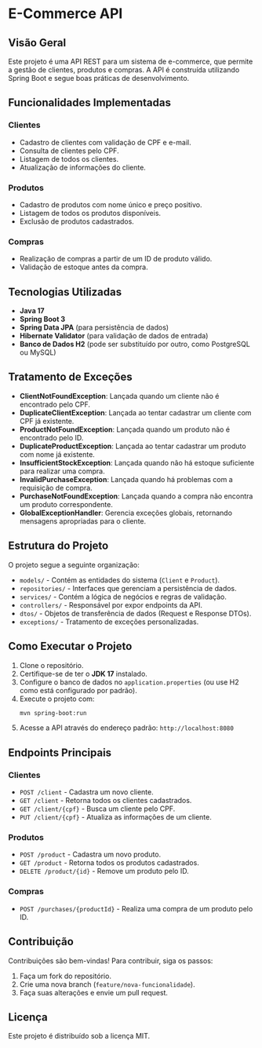 # E-Commerce API

## Visão Geral
Este projeto é uma API REST para um sistema de e-commerce, que permite a gestão de clientes, produtos e compras. A API é construída utilizando Spring Boot e segue boas práticas de desenvolvimento.

## Funcionalidades Implementadas

### Clientes
- Cadastro de clientes com validação de CPF e e-mail.
- Consulta de clientes pelo CPF.
- Listagem de todos os clientes.
- Atualização de informações do cliente.

### Produtos
- Cadastro de produtos com nome único e preço positivo.
- Listagem de todos os produtos disponíveis.
- Exclusão de produtos cadastrados.

### Compras
- Realização de compras a partir de um ID de produto válido.
- Validação de estoque antes da compra.

## Tecnologias Utilizadas
- **Java 17**
- **Spring Boot 3**
- **Spring Data JPA** (para persistência de dados)
- **Hibernate Validator** (para validação de dados de entrada)
- **Banco de Dados H2** (pode ser substituído por outro, como PostgreSQL ou MySQL)

## Tratamento de Exceções
- **ClientNotFoundException**: Lançada quando um cliente não é encontrado pelo CPF.
- **DuplicateClientException**: Lançada ao tentar cadastrar um cliente com CPF já existente.
- **ProductNotFoundException**: Lançada quando um produto não é encontrado pelo ID.
- **DuplicateProductException**: Lançada ao tentar cadastrar um produto com nome já existente.
- **InsufficientStockException**: Lançada quando não há estoque suficiente para realizar uma compra.
- **InvalidPurchaseException**: Lançada quando há problemas com a requisição de compra.
- **PurchaseNotFoundException**: Lançada quando a compra não encontra um produto correspondente.
- **GlobalExceptionHandler**: Gerencia exceções globais, retornando mensagens apropriadas para o cliente.

## Estrutura do Projeto
O projeto segue a seguinte organização:
- `models/` - Contém as entidades do sistema (`Client` e `Product`).
- `repositories/` - Interfaces que gerenciam a persistência de dados.
- `services/` - Contém a lógica de negócios e regras de validação.
- `controllers/` - Responsável por expor endpoints da API.
- `dtos/` - Objetos de transferência de dados (Request e Response DTOs).
- `exceptions/` - Tratamento de exceções personalizadas.

## Como Executar o Projeto
1. Clone o repositório.
2. Certifique-se de ter o **JDK 17** instalado.
3. Configure o banco de dados no `application.properties` (ou use H2 como está configurado por padrão).
4. Execute o projeto com:
   ```sh
   mvn spring-boot:run
   ```
5. Acesse a API através do endereço padrão: `http://localhost:8080`

## Endpoints Principais

### Clientes
- `POST /client` - Cadastra um novo cliente.
- `GET /client` - Retorna todos os clientes cadastrados.
- `GET /client/{cpf}` - Busca um cliente pelo CPF.
- `PUT /client/{cpf}` - Atualiza as informações de um cliente.

### Produtos
- `POST /product` - Cadastra um novo produto.
- `GET /product` - Retorna todos os produtos cadastrados.
- `DELETE /product/{id}` - Remove um produto pelo ID.

### Compras
- `POST /purchases/{productId}` - Realiza uma compra de um produto pelo ID.

## Contribuição
Contribuições são bem-vindas! Para contribuir, siga os passos:
1. Faça um fork do repositório.
2. Crie uma nova branch (`feature/nova-funcionalidade`).
3. Faça suas alterações e envie um pull request.

## Licença
Este projeto é distribuído sob a licença MIT.
